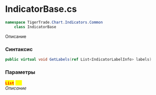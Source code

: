 
# IndicatorBase.cs
```csharp
namespace TigerTrade.Chart.Indicators.Common  
    class IndicatorBase
```

Описание

### Синтаксис
```csharp
public virtual void GetLabels(ref List<IndicatorLabelInfo> labels)
```

### Параметры  
<mark style="color:red;">**`List`**</mark> <mark style="color:yellow;">`ref`</mark>  
 *Описание*  
  

                    
                    